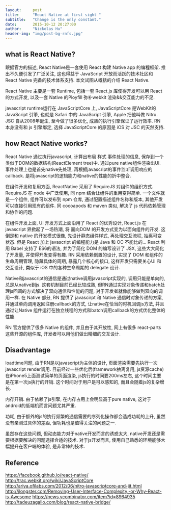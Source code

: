 ```yaml
---
layout:     post
title:      "React Native at first sight "
subtitle:   "Change is the only constant."
date:       2015-10-12 20:27:00
author:     "Nickolas Hu"
header-img: "img/post-bg-rnfs.jpg"
---
```


## what is React Native?
跟据官方的描述, React Native是一套使用 React 构建 Native app 的编程框架.  推出不久便引发了广泛关注, 这也得益于 JavaScript 开放而活跃的技术社区和 React Native 完备的技术体系支持. 本文试图从概括的介绍 React Native.

React Native 主要是一套 Runtime, 包括一套 React.js 库使得开发可以用 React 的方式开发, 以及一套 Native 的Ployfill 弥补webkit 渲染&&交互能力的不足.

javascript runtime运行在 JavaScriptCore 上, JavaScriptCore 是WebKit的 JavaScript 引擎, 也就是 Safari 中的 JavaScript 引擎, Apple 把他叫做 Nitro. JSC 自从2008年诞生, 至今做了很多优化, 成熟的执行引擎保证了运行效率. RN 本身没有和 js 引擎绑定, 选择 JavaScriptCore 的原因是 iOS 对 JSC 的天然支持.

## how React Native works?
React Native 通过执行javascript, 计算出布局 样式 事件处理的信息, 保存到一个类似于DOM的数据结构(ReactElement tree)中. 通过pure native组件渲染出UI. 事件处理上也是首先native先处理, 再根据javascript的事件监听调用响应的callback. 是将javascript的逻辑能力和native的性能的折中整合.

在组件开发和复用方面, ReactNative 采用了 RequireJS 对组件的组织方式. RequireJS 在 node 中广泛使用, 同 npm 结合让组件的重用变得简单. 一个文件就是一个组件, 组件可以发布到 npm 仓库, 通过配置描述组件名称和版本, 其他开发可以直接引用现有的组件. 同 cocoapods 和 maven 类似, 解决了 js 代码依赖管理和协作的问题.

在组件开发上面, UI 开发方式上面沿用了 React 的优秀设计,  React.js 在 javascript 界掀起了一场热潮, 将 面向DOM 的开发方式变为以面向组件的开发. 这倒是和 native 的开发模式很像, 先设计静态组件样式, 再处理交互流程, 抽离可变状态. 但是 React 加上 javascript 的编程能力是 Java 和 OC 不能比的... React 利用 Babel 支持了 ES6的语法, 并为了简化 DOM 的编写设计了 JSX, 这些大大简化了开发量, 并使得开发变得有趣. RN 采用依赖倒置的设计, 实现了 DOM 和组件的生命周期管理, 隐藏具体的周期, 暴露几个核心的接口, 这样开发只需要关心UI 和交互设计, 类似于 iOS 中的各种生命周期的 delegate 设计.

Native和javascript的通信是通过native调用javascript实现的, 调用只能是单向的, 总是从native到js. 这套机制目前已经比较成熟,  但RN通过实现对象传递和batch处理js回调的方式解决了双向通信和性能的问题, 对于开发者就像能够做到双向的调用一样. 在 Native 部分, RN 提供了 javascirpt 和 Native 通信时对象传递的方案, 并通过单向调用返回注册callback的方式, 让native在恰当的时机回调js方法, 并且通过让Native 组件运行在独立线程的方式和batch调用callback的方式优化整体的性能.

RN 官方提供了很多 Native 的组件, 并且由于其开放性, 网上有很多 react-parts 这些开源的组件库, 开发者可以用他们做出精细的交互设计.

## Disadvantage
loadtime问题, 由于RN是以javascript为主体的设计, 页面渲染需要先执行一次javascript render调用. 目前经过一些优化后(framework抽离复用, js资源cache)在iPhone5上面测试简单的页面渲染, js执行的时间要200ms左右, 这个时间主要是在第一次js执行的开销. 这个时间对于用户是可以感知的, 而且会随着js的复杂增长.

内存开销. 由于依赖了js引擎, 在内存占用上会明显高于pure native, 这对于android的低端机而言问题尤其严重.

功耗, 由于额外的js的执行频繁的通信需要的序列化操作都会造成功耗的上升, 虽然没有亲测过具体的差距, 但功耗也是值得关注的问题之一.

虽然存在这些问题, 但动态能力对于native开发而言的诱惑太大, native开发还是需要根据要解决的问题选择合适的技术. 对于js开发而言, 使用自己熟悉的环境能够大幅提升在客户端的体验, 是非常棒的技术.

## Reference
https://facebook.github.io/react-native/
http://trac.webkit.org/wiki/JavaScriptCore
http://ariya.ofilabs.com/2012/06/nitro-javascriptcore-and-jit.html
http://jlongster.com/Removing-User-Interface-Complexity,-or-Why-React-is-Awesome
https://news.ycombinator.com/item?id=8964935
http://tadeuzagallo.com/blog/react-native-bridge/
